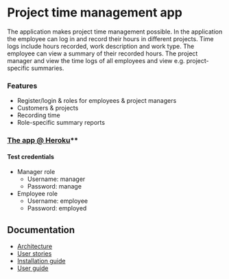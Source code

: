 # Project time management app
The application makes project time management possible. In the application the employee can log in and record their hours in different projects. Time logs include hours recorded, work description and work type. The employee can view a summary of their recorded hours. The project manager and view the time logs of all employees and view e.g. project-specific summaries.

### Features
* Register/login & roles for employees & project managers
* Customers & projects
* Recording time
* Role-specific summary reports

### [The app @ Heroku](https://project-time-mgmt.herokuapp.com/)**

#### Test credentials
* Manager role
    - Username: manager
    - Password: manage
* Employee role
  - Username: employee
  - Password: employed

## Documentation
* [Architecture](https://github.com/emmalait/project-time-mgmt/blob/master/documentation/architecture.md)
* [User stories](https://github.com/emmalait/project-time-mgmt/blob/master/documentation/userstories.md)
* [Installation guide](https://github.com/emmalait/project-time-mgmt/blob/master/documentation/guides.md#installation-guide)
* [User guide](https://github.com/emmalait/project-time-mgmt/blob/master/documentation/guides.md#user-guide)
